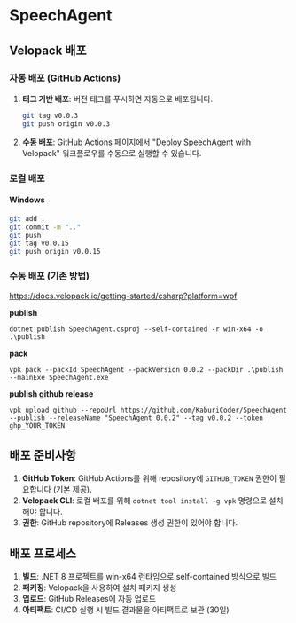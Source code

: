 ﻿# SpeechAgent

## Velopack 배포

### 자동 배포 (GitHub Actions)

1. **태그 기반 배포**: 버전 태그를 푸시하면 자동으로 배포됩니다.
   ```bash
   git tag v0.0.3
   git push origin v0.0.3
   ```

2. **수동 배포**: GitHub Actions 페이지에서 "Deploy SpeechAgent with Velopack" 워크플로우를 수동으로 실행할 수 있습니다.

### 로컬 배포

#### Windows
```bash
git add .
git commit -m ".."
git push
git tag v0.0.15
git push origin v0.0.15
```

### 수동 배포 (기존 방법)

https://docs.velopack.io/getting-started/csharp?platform=wpf

**publish**
```
dotnet publish SpeechAgent.csproj --self-contained -r win-x64 -o .\publish
```

**pack**
```
vpk pack --packId SpeechAgent --packVersion 0.0.2 --packDir .\publish --mainExe SpeechAgent.exe
```

**publish github release**
```
vpk upload github --repoUrl https://github.com/KaburiCoder/SpeechAgent --publish --releaseName "SpeechAgent 0.0.2" --tag v0.0.2 --token ghp_YOUR_TOKEN
```

## 배포 준비사항

1. **GitHub Token**: GitHub Actions를 위해 repository에 `GITHUB_TOKEN` 권한이 필요합니다 (기본 제공).
2. **Velopack CLI**: 로컬 배포를 위해 `dotnet tool install -g vpk` 명령으로 설치해야 합니다.
3. **권한**: GitHub repository에 Releases 생성 권한이 있어야 합니다.

## 배포 프로세스

1. **빌드**: .NET 8 프로젝트를 win-x64 런타임으로 self-contained 방식으로 빌드
2. **패키징**: Velopack을 사용하여 설치 패키지 생성
3. **업로드**: GitHub Releases에 자동 업로드
4. **아티팩트**: CI/CD 실행 시 빌드 결과물을 아티팩트로 보관 (30일)